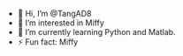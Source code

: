 - 👋 Hi, I’m @TangAD8
- 👀 I’m interested in Miffy
- 🌱 I’m currently learning Python and Matlab.
- ⚡ Fun fact: Miffy
